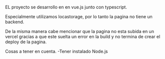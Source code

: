 EL proyecto se desarrollo en en vue.js junto con typescript.

Especialmente utilizamos locastorage, por lo tanto la pagina no tiene un backend.

De la misma manera cabe mencionar que la pagina no esta subida en un vercel gracias a que este suelta un error en la build y no termina de crear el deploy de la pagina.

Cosas a tener en cuenta.
 -Tener instalado Node.js
